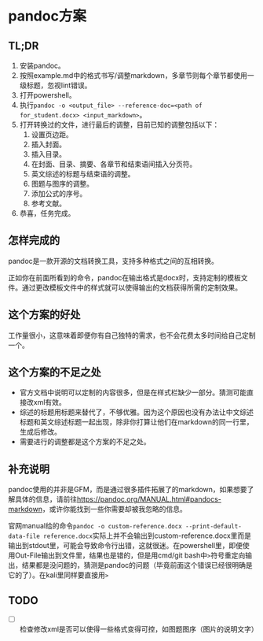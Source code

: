 # pandoc方案

## TL;DR

1. 安装pandoc。
2. 按照example.md中的格式书写/调整markdown，多章节则每个章节都使用一级标题，忽视lint错误。
3. 打开powershell。
4. 执行`pandoc -o <output_file> --reference-doc=<path of for_student.docx> <input_markdown>`。
5. 打开转换过的文件，进行最后的调整，目前已知的调整包括以下：
   1. 设置页边距。
   2. 插入封面。
   3. 插入目录。
   4. 在封面、目录、摘要、各章节和结束语间插入分页符。
   5. 英文综述的标题与结束语的调整。
   6. 图题与图序的调整。
   7. 添加公式的序号。
   8. 参考文献。
6. 恭喜，任务完成。

## 怎样完成的

pandoc是一款开源的文档转换工具，支持多种格式之间的互相转换。

正如你在前面所看到的命令，pandoc在输出格式是docx时，支持定制的模板文件。通过更改模板文件中的样式就可以使得输出的文档获得所需的定制效果。

## 这个方案的好处

工作量很小，这意味着即便你有自己独特的需求，也不会花费太多时间给自己定制一个。

## 这个方案的不足之处

- 官方文档中说明可以定制的内容很多，但是在样式栏缺少一部分。猜测可能直接改xml有效。
- 综述的标题用标题来替代了，不够优雅。因为这个原因也没有办法让中文综述标题和英文综述标题一起出现，除非你打算让他们在markdown的同一行里，生成后修改。
- 需要进行的调整都是这个方案的不足之处。

## 补充说明

pandoc使用的并非是GFM，而是通过很多插件拓展了的markdown，如果想要了解具体的信息，请前往<https://pandoc.org/MANUAL.html#pandocs-markdown>，或许你能找到一些你需要却被我忽略的信息。

官网manual给的命令`pandoc -o custom-reference.docx --print-default-data-file reference.docx`实际上并不会输出到custom-reference.docx里而是输出到stdout里，可能会导致命令行出错，这就很迷。在powershell里，即便使用Out-File输出到文件里，结果也是错的，但是用cmd/git bash中`>`符号重定向输出，结果都是没问题的，猜测是pandoc的问题（毕竟前面这个错误已经很明确是它的了）。在kali里同样要直接用`>`

## TODO

- [ ] 检查修改xml是否可以使得一些格式变得可控，如图题图序（图片的说明文字）
